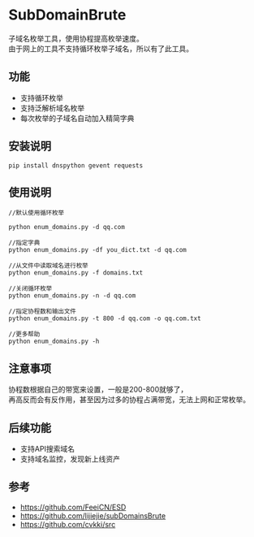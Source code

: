 # SubDomainBrute
子域名枚举工具，使用协程提高枚举速度。   
由于网上的工具不支持循环枚举子域名，所以有了此工具。  

## 功能
- 支持循环枚举 
- 支持泛解析域名枚举
- 每次枚举的子域名自动加入精简字典

## 安装说明
```
pip install dnspython gevent requests
```

## 使用说明
```
//默认使用循环枚举

python enum_domains.py -d qq.com

//指定字典
python enum_domains.py -df you_dict.txt -d qq.com

//从文件中读取域名进行枚举
python enum_domains.py -f domains.txt

//关闭循环枚举
python enum_domains.py -n -d qq.com

//指定协程数和输出文件
python enum_domains.py -t 800 -d qq.com -o qq.com.txt

//更多帮助
python enum_domains.py -h

```
## 注意事项
协程数根据自己的带宽来设置，一般是200-800就够了，  
再高反而会有反作用，甚至因为过多的协程占满带宽，无法上网和正常枚举。

## 后续功能
- 支持API搜索域名
- 支持域名监控，发现新上线资产

## 参考
- https://github.com/FeeiCN/ESD
- https://github.com/lijiejie/subDomainsBrute
- https://github.com/cvkki/src
